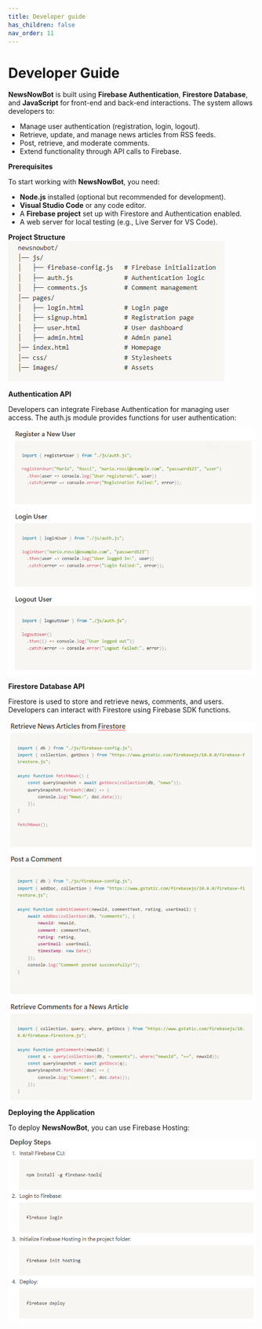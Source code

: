 ```yaml
---
title: Developer guide
has_children: false
nav_order: 11
---
```


# Developer Guide

**NewsNowBot** is built using **Firebase Authentication**, **Firestore Database**, and **JavaScript** for front-end and back-end interactions. The system allows developers to:

-   Manage user authentication (registration, login, logout).
-   Retrieve, update, and manage news articles from RSS feeds.
-   Post, retrieve, and moderate comments.
-   Extend functionality through API calls to Firebase.

**Prerequisites**

To start working with **NewsNowBot**, you need:

-   **Node.js** installed (optional but recommended for development).
-   **Visual Studio Code** or any code editor.
-   A **Firebase project** set up with Firestore and Authentication enabled.
-   A web server for local testing (e.g., Live Server for VS Code).

**Project Structure**
![fig1](ProjectStructure.png)


**Authentication API**

Developers can integrate Firebase Authentication for managing user access. The auth.js module provides functions for user authentication:

![fig2](AuthenticationAPI.png)

**Firestore Database API**

Firestore is used to store and retrieve news, comments, and users. Developers can interact with Firestore using Firebase SDK functions.

![fig3](FirestoreDatabaseAPI.png)

**Deploying the Application**

To deploy **NewsNowBot**, you can use Firebase Hosting:

![fig4](DeploySteps.png)
